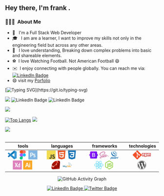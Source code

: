 <h2> Hey there, I'm frank .</h2>
<h3> 👨🏻‍💻 &nbsp;About Me </h3>

 - 🤔 &nbsp; I'm  a Full Stack Web Developer
 - 🎓 &nbsp; I am are a learner, I want to improve my skills not only in the engineering field but across any other areas.
 - 💼 &nbsp; I love understanding, Breaking down complex problems into basic and shareable elements.
 - :soccer:&nbsp;  I love Watching Football. Not American Football :smile:
 - :envelope:&nbsp;  I enjoy connecting with people globally. You can reach me via: <a href="http://www.linkedin.com/in/frankline-osoro-b526ba18b">
    <img src="https://img.shields.io/badge/LinkedIn-blue?style=for-the-badge&logo=linkedin&logoColor=white" alt="LinkedIn Badge" target="blank"/></a>
 - :smile: visit my <a href="https://frank1738.github.io/portfolio/">Porfolio</a>

   


[![Typing SVG](https://readme-typing-svg.herokuapp.com?color=63CF15&lines=Fortune+favors+the+brave!)](https://git.io/typing-svg)
    

    
    
![](https://komarev.com/ghpvc/?username=frank1738)
    <img  src="https://img.shields.io/github/followers/frank1738?label=Follow" alt="LinkedIn Badge"/>
    <img src="https://img.shields.io/github/stars/frank1738?affiliations=OWNER%2CCOLLABORATOR" alt="LinkedIn Badge"/>
    
  </div>

<div>
    <a href="yhttps://github.com/frank1738/">
  <img src="https://media.giphy.com/media/3o7qE1YN7aBOFPRw8E/giphy.gif" width="480"/>
       </a>
</div>


     
<div>
   
   [![Top Langs](https://github-readme-stats.vercel.app/api/top-langs/?username=frank1738&layout=compact&hide=html,hack,css&theme=gotham)](https://github.com/ericmahare) 
  <img  height=' 165px' src="https://github-readme-stats.vercel.app/api?username=frank1738&show_icons=true&theme=gotham&count_private=true">
</div>




<div>
  <img src="https://github-profile-trophy.vercel.app/?username=frank1738&column=7&theme=onedark" />
</div>
<br>

 <div id='lojc'>

| tools  | languages | frameworks  | technologies |   
|---|---|---|---|
|<div id='lojc' align="center"><img src="https://github.com/devicons/devicon/blob/master/icons/vscode/vscode-original.svg" title="" alt="J" width="30" height="30"/>&nbsp;<img src="https://github.com/devicons/devicon/blob/master/icons/figma/figma-original.svg" title="" alt="J" width="30" height="30"/>&nbsp;<img src="https://github.com/devicons/devicon/blob/master/icons/photoshop/photoshop-plain.svg" title="" alt="J" width="30" height="30"/>&nbsp;<img src="https://github.com/devicons/devicon/blob/master/icons/xd/xd-plain.svg" title="" alt="J" width="30" height="30"/>&nbsp;<img src="https://github.com/devicons/devicon/blob/master/icons/illustrator/illustrator-plain.svg" title="" alt="J" width="30" height="30"/>&nbsp;</div>|<div id='lojc' align="center"><img src="https://github.com/devicons/devicon/blob/master/icons/javascript/javascript-original.svg" title="" alt="J" width="30" height="30"/>&nbsp;<img src="https://github.com/devicons/devicon/blob/master/icons/html5/html5-original.svg" title="" alt="J" width="30" height="30"/>&nbsp;<img src="https://github.com/devicons/devicon/blob/master/icons/css3/css3-plain.svg" title="" alt="J" width="30" height="30"/>&nbsp;<img src="https://github.com/devicons/devicon/blob/master/icons/ruby/ruby-original.svg" title="" alt="J" width="30" height="30"/>&nbsp; <img src="https://github.com/devicons/devicon/blob/master/icons/mysql/mysql-original-wordmark.svg" title="" alt="J" width="30" height="30"/>&nbsp;</div>|<div id='lojc' align="center"><img src="https://github.com/devicons/devicon/blob/master/icons/bootstrap/bootstrap-original.svg" title="" alt="J" width="30" height="30"/>&nbsp;<img src="https://github.com/devicons/devicon/blob/master/icons/sass/sass-original.svg" title="" alt="J" width="30" height="30"/>&nbsp;<img src="https://github.com/devicons/devicon/blob/master/icons/jquery/jquery-plain-wordmark.svg" title="" alt="J" width="30" height="30"/>&nbsp;<img src="https://github.com/devicons/devicon/blob/master/icons/react/react-original.svg" title="" alt="J" width="30" height="30"/>&nbsp;<img src="https://github.com/devicons/devicon/blob/master/icons/nodejs/nodejs-original.svg" title="" alt="J" width="30" height="30"/>&nbsp;</div>|<div id='lojc' align="center"><img src="https://github.com/devicons/devicon/blob/master/icons/git/git-original.svg" title="" alt="J" width="30" height="30"/><img src="https://github.com/devicons/devicon/blob/master/icons/npm/npm-original-wordmark.svg" title="" alt="J" width="30" height="30"/>&nbsp;<img src="https://github.com/devicons/devicon/blob/master/icons/wordpress/wordpress-plain.svg" title="" alt="J" width="30" height="30"/>&nbsp;</div></div>|   
  
  
  

  
 
  
  

  
  
  


  
  


 
 
 
 
 
 
 
 
 

 
 
 
 
 
 
 
 
 
 
 
 
 
 




<div id="badges"  align="center">

![GitHub Activity Graph](https://activity-graph.herokuapp.com/graph?username=frank1738&bg_color=333333&color=00ffff&line=00ffff&point=ffffff&area=true&hide_border=false)

</div>





 
<div id="badges"  align="center">
  <a href="http://www.linkedin.com/in/frankline-osoro-b526ba18b">
    <img src="https://img.shields.io/badge/LinkedIn-blue?style=for-the-badge&logo=linkedin&logoColor=white" alt="LinkedIn Badge" target="blank"/>
  </a>

  <a href="https://twitter.com/frankhiggins08">
    <img src="https://img.shields.io/badge/twitter-blue?style=for-the-badge&logo=twitter&logoColor=white" target="_blank" alt="Twitter Badge"/>
  </a>
</div>



















